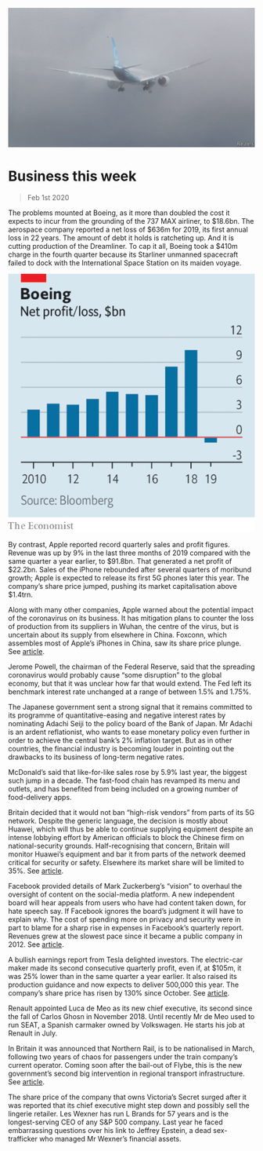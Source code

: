 ![](./images/20200201_WWP501.jpg)

# Business this week

> Feb 1st 2020

The problems mounted at Boeing, as it more than doubled the cost it expects to incur from the grounding of the 737 MAX airliner, to $18.6bn. The aerospace company reported a net loss of $636m for 2019, its first annual loss in 22 years. The amount of debt it holds is ratcheting up. And it is cutting production of the Dreamliner. To cap it all, Boeing took a $410m charge in the fourth quarter because its Starliner unmanned spacecraft failed to dock with the International Space Station on its maiden voyage.

![](./images/20200201_WWC034.png)

By contrast, Apple reported record quarterly sales and profit figures. Revenue was up by 9% in the last three months of 2019 compared with the same quarter a year earlier, to $91.8bn. That generated a net profit of $22.2bn. Sales of the iPhone rebounded after several quarters of moribund growth; Apple is expected to release its first 5G phones later this year. The company’s share price jumped, pushing its market capitalisation above $1.4trn.

Along with many other companies, Apple warned about the potential impact of the coronavirus on its business. It has mitigation plans to counter the loss of production from its suppliers in Wuhan, the centre of the virus, but is uncertain about its supply from elsewhere in China. Foxconn, which assembles most of Apple’s iPhones in China, saw its share price plunge. See [article](https://www.economist.com//node/21779144).

Jerome Powell, the chairman of the Federal Reserve, said that the spreading coronavirus would probably cause “some disruption” to the global economy, but that it was unclear how far that would extend. The Fed left its benchmark interest rate unchanged at a range of between 1.5% and 1.75%.

The Japanese government sent a strong signal that it remains committed to its programme of quantitative-easing and negative interest rates by nominating Adachi Seiji to the policy board of the Bank of Japan. Mr Adachi is an ardent reflationist, who wants to ease monetary policy even further in order to achieve the central bank’s 2% inflation target. But as in other countries, the financial industry is becoming louder in pointing out the drawbacks to its business of long-term negative rates.

McDonald’s said that like-for-like sales rose by 5.9% last year, the biggest such jump in a decade. The fast-food chain has revamped its menu and outlets, and has benefited from being included on a growing number of food-delivery apps.

Britain decided that it would not ban “high-risk vendors” from parts of its 5G network. Despite the generic language, the decision is mostly about Huawei, which will thus be able to continue supplying equipment despite an intense lobbying effort by American officials to block the Chinese firm on national-security grounds. Half-recognising that concern, Britain will monitor Huawei’s equipment and bar it from parts of the network deemed critical for security or safety. Elsewhere its market share will be limited to 35%. See [article](https://www.economist.com//britain/2020/01/28/britain-takes-a-third-way-on-5g-with-huawei).

Facebook provided details of Mark Zuckerberg’s “vision” to overhaul the oversight of content on the social-media platform. A new independent board will hear appeals from users who have had content taken down, for hate speech say. If Facebook ignores the board’s judgment it will have to explain why. The cost of spending more on privacy and security were in part to blame for a sharp rise in expenses in Facebook’s quarterly report. Revenues grew at the slowest pace since it became a public company in 2012. See [article](https://www.economist.com//node/21779156).

A bullish earnings report from Tesla delighted investors. The electric-car maker made its second consecutive quarterly profit, even if, at $105m, it was 25% lower than in the same quarter a year earlier. It also raised its production guidance and now expects to deliver 500,000 this year. The company’s share price has risen by 130% since October. See [article](https://www.economist.com//business/2020/01/30/tesla-is-proving-itself-as-a-carmaker).

Renault appointed Luca de Meo as its new chief executive, its second since the fall of Carlos Ghosn in November 2018. Until recently Mr de Meo used to run SEAT, a Spanish carmaker owned by Volkswagen. He starts his job at Renault in July.

In Britain it was announced that Northern Rail, is to be nationalised in March, following two years of chaos for passengers under the train company’s current operator. Coming soon after the bail-out of Flybe, this is the new government’s second big intervention in regional transport infrastructure. See [article](https://www.economist.com//britain/2020/02/01/britains-government-renationalises-northern-rail).

The share price of the company that owns Victoria’s Secret surged after it was reported that its chief executive might step down and possibly sell the lingerie retailer. Les Wexner has run L Brands for 57 years and is the longest-serving CEO of any S&P 500 company. Last year he faced embarrassing questions over his link to Jeffrey Epstein, a dead sex-trafficker who managed Mr Wexner’s financial assets.